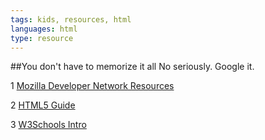```yaml
---
tags: kids, resources, html
languages: html
type: resource
---
```


##You don't have to memorize it all
No seriously. Google it.

1 [Mozilla Developer Network Resources](https://developer.mozilla.org/en-US/docs/Web/HTML/Element)

2 [HTML5 Guide](https://developer.mozilla.org/en-US/docs/Web/Guide/HTML/HTML5)

3 [W3Schools Intro](http://www.w3schools.com/html/html_intro.asp)
